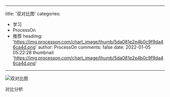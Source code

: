 
---
title: '双对比图'
categories: 
 - 学习
 - ProcessOn
 - 推荐
headimg: 'https://img.processon.com/chart_image/thumb/5da081e2e4b0c9f9da46ca4d.png'
author: ProcessOn
comments: false
date: 2022-01-05 05:22:28
thumbnail: 'https://img.processon.com/chart_image/thumb/5da081e2e4b0c9f9da46ca4d.png'
---

<div>   
<img class="thumb" alt="双对比图" src="https://img.processon.com/chart_image/thumb/5da081e2e4b0c9f9da46ca4d.png" referrerpolicy="no-referrer">
<p>对比分析</p>  
</div>
            